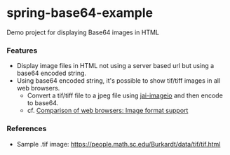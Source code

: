 # spring-base64-example
Demo project for displaying Base64 images in HTML

### Features
- Display image files in HTML not using a server based url but using a base64 encoded string.
- Using base64 encoded string, it's possible to show tif/tiff images in all web browsers. 
  - Convert a tif/tiff file to a jpeg file using [jai-imageio](https://github.com/jai-imageio/jai-imageio-core) and then encode to base64.
  - cf. [Comparison of web browsers: Image format support](https://en.wikipedia.org/wiki/Comparison_of_web_browsers#Image_format_support)

### References
- Sample .tif image: https://people.math.sc.edu/Burkardt/data/tif/tif.html
